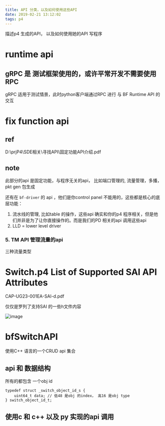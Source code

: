```yaml
---
title: API 分类，以及如何使用这些API
date: 2019-02-21 13:12:02
tags: p4
---
```


描述p4 生成的API， 以及如何使用她的API 写程序

<!--more-->

# runtime api

## gRPC 是 测试框架使用的，或许平常开发不需要使用RPC

gRPC 适用于测试情景，此时python客户端通过RPC 进行 与 BF Runtime API 的交互

# fix function api

## ref

D:\prjP4\SDE相关\寻找API\固定功能API介绍.pdf

## note

此部分的api 是固定功能，与程序无关的api， 比如端口管理的, 流量管理，多播，pkt gen 包生成

还有在 `bf-driver` 的 api ，他们是你control panel 不能用的，这些都是核心的底层功能：

1. 流水线的管理, 比如table 的操作，这些api 确实和你的p4 程序相关，但是他们并非是为了让你直接操作的。而是我们的PD 相关的api 调用这些api
2. LLD =  lower level driver


### 5. TM API 管理流量的api

三种流量类型

Switch.p4 List of Supported SAI API Attributes
===


CAP-UG23-001EA-SAI-d.pdf

仅仅是罗列了支持SAI 的一些h文件内容

![image](https://wx3.sinaimg.cn/large/005JrW9Kgy1g0e16jufo7j30p70htdi1.jpg)

bfSwitchAPI
===

使用C++ 语言的一个CRUD api 集合


## api 和 数据结构

所有的都包含 一个obj id 


```
typedef struct _switch_object_id_s {
	uint64_t data; // 低48 是obj 的index， 高16 是obj type
} switch_object_id_t;
```

## 使用c 和 c++  以及 py 实现的api 调用

